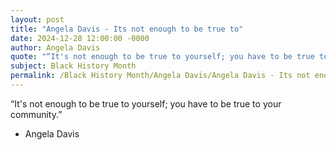 ```yaml
---
layout: post
title: "Angela Davis - Its not enough to be true to"
date: 2024-12-28 12:00:00 -0000
author: Angela Davis
quote: "“It's not enough to be true to yourself; you have to be true to your community.”"
subject: Black History Month
permalink: /Black History Month/Angela Davis/Angela Davis - Its not enough to be true to
---
```


“It's not enough to be true to yourself; you have to be true to your community.”

- Angela Davis
